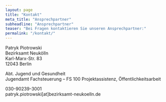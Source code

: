 ```yaml
---
layout: page
title: "Kontakt"
meta_title: "Ansprechpartner"
subheadline: "Ansprechpartner"
teaser: "Bei Fragen kontaktieren Sie unseren Ansprechpartner:"
permalink: "/kontakt/"
---
```

Patryk Piotrowski  
Bezirksamt Neukölln  
Karl-Marx-Str. 83  
12043 Berlin  

Abt. Jugend und Gesundheit  
Jugendamt Fachsteuerung – FS 100 Projektassistenz, Öffentlichkeitsarbeit  

030-90239-3001  
patryk.piotrowski[at]bezirksamt-neukoelln.de
